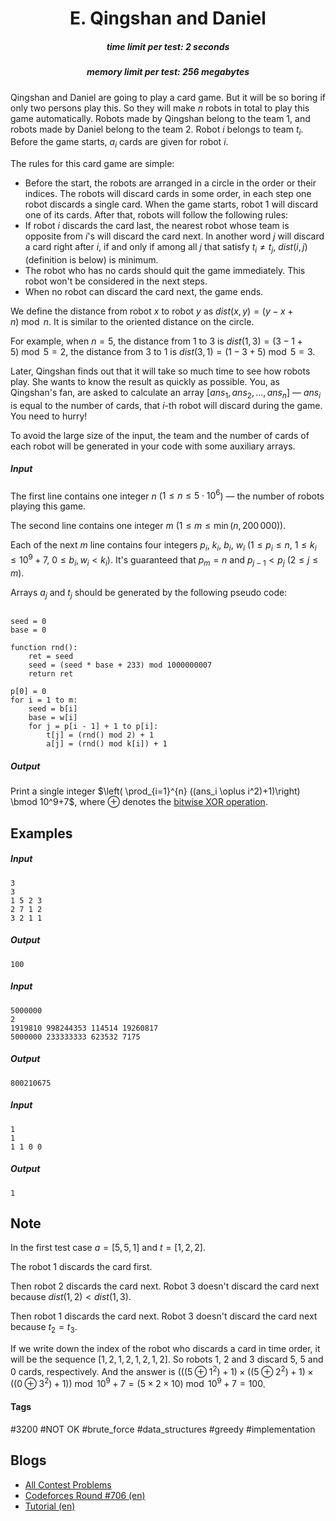 <h1 style='text-align: center;'> E. Qingshan and Daniel</h1>

<h5 style='text-align: center;'>time limit per test: 2 seconds</h5>
<h5 style='text-align: center;'>memory limit per test: 256 megabytes</h5>

Qingshan and Daniel are going to play a card game. But it will be so boring if only two persons play this. So they will make $n$ robots in total to play this game automatically. Robots made by Qingshan belong to the team $1$, and robots made by Daniel belong to the team $2$. Robot $i$ belongs to team $t_i$. Before the game starts, $a_i$ cards are given for robot $i$.

The rules for this card game are simple: 

* Before the start, the robots are arranged in a circle in the order or their indices. The robots will discard cards in some order, in each step one robot discards a single card. When the game starts, robot $1$ will discard one of its cards. After that, robots will follow the following rules:
* If robot $i$ discards the card last, the nearest robot whose team is opposite from $i$'s will discard the card next. In another word $j$ will discard a card right after $i$, if and only if among all $j$ that satisfy $t_i\ne t_j$, $dist(i,j)$ (definition is below) is minimum.
* The robot who has no cards should quit the game immediately. This robot won't be considered in the next steps.
* When no robot can discard the card next, the game ends.

We define the distance from robot $x$ to robot $y$ as $dist(x,y)=(y-x+n)\bmod n$. It is similar to the oriented distance on the circle.

For example, when $n=5$, the distance from $1$ to $3$ is $dist(1,3)=(3-1+5)\bmod 5=2$, the distance from $3$ to $1$ is $dist(3,1)=(1-3+5)\bmod 5 =3$.

Later, Qingshan finds out that it will take so much time to see how robots play. She wants to know the result as quickly as possible. You, as Qingshan's fan, are asked to calculate an array $[ans_1,ans_2,\ldots,ans_n]$ — $ans_i$ is equal to the number of cards, that $i$-th robot will discard during the game. You need to hurry!

To avoid the large size of the input, the team and the number of cards of each robot will be generated in your code with some auxiliary arrays.

##### Input

The first line contains one integer $n$ ($1 \le n \le 5\cdot 10^6$) — the number of robots playing this game.

The second line contains one integer $m$ ($1 \le m \le \min(n,200\,000)$).

Each of the next $m$ line contains four integers $p_i$, $k_i$, $b_i$, $w_i$ ($1 \le p_i \le n$, $1 \le k_i \le 10^9+7$, $0 \le b_i ,w_i< k_i$). It's guaranteed that $p_m=n$ and $p_{j-1}<p_{j}$ ($2 \le j \le m$).

Arrays $a_j$ and $t_j$ should be generated by the following pseudo code:


```text
  
seed = 0  
base = 0  
  
function rnd():  
	ret = seed  
	seed = (seed * base + 233) mod 1000000007  
	return ret  
  
p[0] = 0  
for i = 1 to m:  
	seed = b[i]  
	base = w[i]  
	for j = p[i - 1] + 1 to p[i]:  
		t[j] = (rnd() mod 2) + 1  
		a[j] = (rnd() mod k[i]) + 1  

```
##### Output

Print a single integer $\left( \prod_{i=1}^{n} ((ans_i \oplus i^2)+1)\right) \bmod 10^9+7$, where $\oplus$ denotes the [bitwise XOR operation](https://en.wikipedia.org/wiki/Bitwise_operation#XOR).

## Examples

##### Input


```text
3
3
1 5 2 3
2 7 1 2
3 2 1 1
```
##### Output


```text
100
```
##### Input


```text
5000000
2
1919810 998244353 114514 19260817
5000000 233333333 623532 7175
```
##### Output


```text
800210675
```
##### Input


```text
1
1
1 1 0 0
```
##### Output


```text
1
```
## Note

In the first test case $a=[5,5,1]$ and $t=[1,2,2]$.

The robot $1$ discards the card first.

Then robot $2$ discards the card next. Robot $3$ doesn't discard the card next because $dist(1,2)<dist(1,3)$.

Then robot $1$ discards the card next. Robot $3$ doesn't discard the card next because $t_2=t_3$.

If we write down the index of the robot who discards a card in time order, it will be the sequence $[1,2,1,2,1,2,1,2]$. So robots $1$, $2$ and $3$ discard $5$, $5$ and $0$ cards, respectively. And the answer is $(((5 \oplus 1^2)+1)\times((5 \oplus 2^2)+1)\times((0 \oplus 3^2)+1)) \bmod 10^9+7=(5\times 2 \times 10)\bmod 10^9+7=100$.



#### Tags 

#3200 #NOT OK #brute_force #data_structures #greedy #implementation 

## Blogs
- [All Contest Problems](../Codeforces_Round_706_(Div._1).md)
- [Codeforces Round #706 (en)](../blogs/Codeforces_Round_706_(en).md)
- [Tutorial (en)](../blogs/Tutorial_(en).md)
